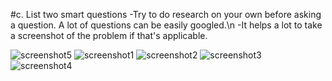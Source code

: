 #c. List two smart questions
-Try to do research on your own before asking a question. A lot of questions can be easily googled.\n
-It helps a lot to take a screenshot of the problem if that's applicable. 


![screenshot5](http://i.imgur.com/lrtyRmu.png)
![screenshot1](http://i.imgur.com/uV9w4Gi.png)
![screenshot2](http://i.imgur.com/C8kkWPV.png)
![screenshot3](http://i.imgur.com/7DR75wz.png)
![screenshot4](http://i.imgur.com/n5VSRP5.png)


